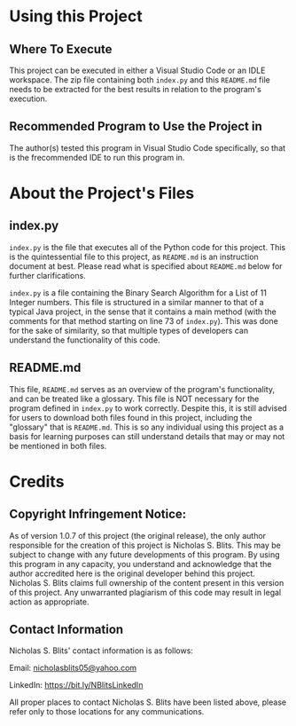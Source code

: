# Using this Project

## Where To Execute
This project can be executed in either a Visual Studio Code or an IDLE workspace.
The zip file containing both `index.py` and this `README.md` file needs to be extracted for the best results in relation to the program's execution.

## Recommended Program to Use the Project in
The author(s) tested this program in Visual Studio Code specifically, so that is the frecommended IDE to run this program in.

# About the Project's Files

## index.py

`index.py` is the file that executes all of the Python code for this project. This is the quintessential file to this project, as `README.md` is an instruction document at best.
Please read what is specified about `README.md` below for further clarifications.

`index.py` is a file containing the Binary Search Algorithm for a List of 11 Integer numbers. 
This file is structured in a similar manner to that of a typical Java project, in the sense that it contains a main method (with the comments for that method starting on line 73 of `index.py`).
This was done for the sake of similarity, so that multiple types of developers can understand the functionality of this code.

## README.md

This file, `README.md` serves as an overview of the program's functionality, and can be treated like a glossary. 
This file is NOT necessary for the program defined in `index.py` to work correctly.
Despite this, it is still advised for users to download both files found in this project, including the "glossary" that is `README.md`.
This is so any individual using this project as a basis for learning purposes can still understand details that may or may not be mentioned in both files.

# Credits

## Copyright Infringement Notice:

As of version 1.0.7 of this project (the original release), the only author responsible for the creation of this project is Nicholas S. Blits.
This may be subject to change with any future developments of this program.
By using this program in any capacity, you understand and acknowledge that the author accredited here is the original developer behind this project. Nicholas S. Blits claims full ownership of the content present in this version of this project.
Any unwarranted plagiarism of this code may result in legal action as appropriate. 

## Contact Information

Nicholas S. Blits' contact information is as follows:

Email: nicholasblits05@yahoo.com

LinkedIn: https://bit.ly/NBlitsLinkedIn

All proper places to contact Nicholas S. Blits have been listed above, please refer only to those locations for any communications.
